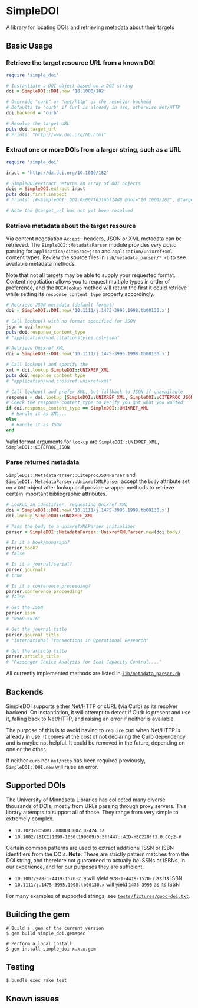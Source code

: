 # SimpleDOI
A library for locating DOIs and retrieving metadata about their targets

## Basic Usage
### Retrieve the target resource URL from a known DOI

```ruby
require 'simple_doi'

# Instantiate a DOI object based on a DOI string
doi = SimpleDOI::DOI.new '10.1000/182'

# Override "curb" or "net/http" as the resolver backend
# Defaults to 'curb' if Curl is already in use, otherwise Net/HTTP
doi.backend = 'curb'

# Resolve the target URL
puts doi.target_url
# Prints: "http://www.doi.org/hb.html"
```

### Extract one or more DOIs from a larger string, such as a URL
```ruby
require 'simple_doi'

input = 'http://dx.doi.org/10.1000/182'

# SimpleDOI#extract returns an array of DOI objects
dois = SimpleDOI.extract input
puts dois.first.inspect
# Prints: [#<SimpleDOI::DOI:0x007f6316bf14d8 @doi="10.1000/182", @target_url=nil, @backend=curb>]

# Note the @target_url has not yet been resolved
```

### Retrieve metadata about the target resource
Via content negotiation `Accept:` headers, JSON or XML metadata can be
retrieved.  The `SimpleDOI::MetadataParser` module provides _very basic_ parsing
for `application/citeproc+json` and `application/unixref+xml` content types.
Review the source files in `lib/metadata_parser/*.rb` to see available metadata
methods.

Note that not all targets may be able to supply your requested format. Content
negotiation allows you to request multiple types in order of preference, and the
`DOI#lookup` method will return the first it could retrieve while setting its
`response_content_type` property accordingly.

```ruby
# Retrieve JSON metadata (default format)
doi = SimpleDOI::DOI.new('10.1111/j.1475-3995.1998.tb00130.x')

# Call lookup() with no format specified for JSON
json = doi.lookup
puts doi.response_content_type
# "application/vnd.citationstyles.csl+json"

# Retrieve Unixref XML
doi = SimpleDOI::DOI.new('10.1111/j.1475-3995.1998.tb00130.x')

# Call lookup() and specify the
xml = doi.lookup SimpleDOI::UNIXREF_XML
puts doi.response_content_type
# "application/vnd.crossref.unixref+xml"

# Call lookup() and prefer XML, but fallback to JSON if unavailable
response = doi.lookup [SimpleDOI::UNIXREF_XML, SimpleDOI::CITEPROC_JSON]
# Check the response_content_type to verify you got what you wanted
if doi.response_content_type == SimpleDOI::UNIXREF_XML
  # Handle it as XML...
else
  # Handle it as JSON
end

```

Valid format arguments for `lookup` are `SimpleDOI::UNIXREF_XML,
SimpleDOI::CITEPROC_JSON`

### Parse returned metadata
`SimpleDOI::MetadataParser::CiteprocJSONParser` and
`SimpleDOI::MetadataParser::UnixrefXMLParser` accept the `body` attribute set on
a `DOI` object after lookup and provide wrapper methods to retrieve certain
important bibliographic attributes.

```ruby
# Lookup an identifier, requesting Unixref XML
doi = SimpleDOI::DOI.new('10.1111/j.1475-3995.1998.tb00130.x')
doi.lookup SimpleDOI::UNIXREF_XML

# Pass the body to a UnixrefXMLParser initializer
parser = SimpleDOI::MetadataParser::UnixrefXMLParser.new(doi.body)

# Is it a book/mongraph?
parser.book?
# false

# Is it a journal/serial?
parser.journal?
# true

# Is it a conference proceeding?
parser.conference_proceeding?
# false

# Get the ISSN
parser.issn
# "0969-6016"

# Get the journal title
parser.journal_title
# "International Transactions in Operational Research"

# Get the article title
parser.article_title
# "Passenger Choice Analysis for Seat Capacity Control...."

```

All currently implemented methods are listed in
[`lib/metadata_parser.rb`](lib/metadata_parser.rb)

## Backends
SimpleDOI supports either Net/HTTP or cURL (via Curb) as its resolver backend.
On instantiation, it will attempt to detect if Curb is present and use it,
falling back to Net/HTTP, and raising an error if neither is available.

The purpose of this is to avoid having to `require` curl when Net/HTTP is
already in use. It comes at the cost of not declaring the Curb dependency and is
maybe not helpful. It could be removed in the future, depending on one or the
other.

If neither `curb` nor `net/http` has been required previously,
`SimpleDOI::DOI.new` will raise an error.

## Supported DOIs
The University of Minnesota Libraries has collected many diverse thousands of
DOIs, mostly from URLs passing through proxy servers. This library attempts to
support all of those. They range from very simple to extremely complex.

- `10.1023/B:SOVI.0000043002.02424.ca`
- `10.1002/(SICI)1099-1050(199609)5:5!!447::AID-HEC220!!3.0.CO;2-#`

Certain common patterns are used to extract additional ISSN or ISBN identifiers
from the DOIs. **Note**: These are strictly pattern matches from the DOI string,
and therefore not guaranteed to actually _be_ ISSNs or ISBNs. In our experience,
and for our purposes they are sufficient.

- `10.1007/978-1-4419-1570-2_9` will yield `978-1-4419-1570-2` as its ISBN
- `10.1111/j.1475-3995.1998.tb00130.x` will yield `1475-3995` as its ISSN

For many examples of supported strings, see
[`tests/fixtures/good-doi.txt`](tests/fixtures/good-doi.txt).

## Building the gem
```shell
# Build a .gem of the current version
$ gem build simple_doi.gemspec

# Perform a local install
$ gem install simple_doi-x.x.x.gem
```

## Testing
```shell
$ bundle exec rake test
```

## Known issues
